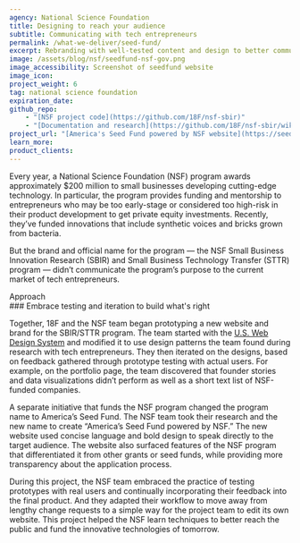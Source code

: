 ```yaml
---
agency: National Science Foundation
title: Designing to reach your audience
subtitle: Communicating with tech entrepreneurs
permalink: /what-we-deliver/seed-fund/
excerpt: Rebranding with well-tested content and design to better communicate with tech entrepreneurs.
image: /assets/blog/nsf/seedfund-nsf-gov.png
image_accessibility: Screenshot of seedfund website
image_icon:
project_weight: 6
tag: national science foundation
expiration_date:
github_repo:
    - "[NSF project code](https://github.com/18F/nsf-sbir)"
    - "[Documentation and research](https://github.com/18F/nsf-sbir/wiki)"
project_url: "[America's Seed Fund powered by NSF website](https://seedfund.nsf.gov/)"
learn_more:
product_clients:
---
```


Every year, a National Science Foundation (NSF) program awards
approximately $200 million to small businesses developing cutting-edge
technology. In particular, the program provides funding and mentorship
to entrepreneurs who may be too early-stage or considered too high-risk
in their product development to get private equity investments.
Recently, they’ve funded innovations that include synthetic voices and
bricks grown from bacteria.

But the brand and official name for the program — the NSF Small
Business Innovation Research (SBIR) and Small Business Technology
Transfer (STTR) program — didn’t communicate the program’s purpose to
the current market of tech entrepreneurs.

<div class="case-study-preheader margin-top-6">Approach</div>
### Embrace testing and iteration to build what's right

Together, 18F and the NSF team began prototyping a new website and brand
for the SBIR/STTR program. The team started with the [U.S. Web Design
System](https://designsystem.digital.gov/) and modified it to use design
patterns the team found during research with tech entrepreneurs. They
then iterated on the designs, based on feedback gathered through
prototype testing with actual users. For example, on the portfolio page,
the team discovered that founder stories and data visualizations didn’t
perform as well as a short text list of NSF-funded companies.

A separate initiative that funds the NSF program changed the program
name to America’s Seed Fund. The NSF team took their research and the new
name to create “America’s Seed Fund powered by NSF.” The new website
used concise language and bold design to speak directly to the target
audience. The website also surfaced features of the NSF program that
differentiated it from other grants or seed funds, while providing more
transparency about the application process.

During this project, the NSF team embraced the practice of testing
prototypes with real users and continually incorporating their feedback
into the final product. And they adapted their workflow to move away
from lengthy change requests to a simple way for the project team to
edit its own website. This project helped the NSF learn techniques to
better reach the public and fund the innovative technologies of
tomorrow.
